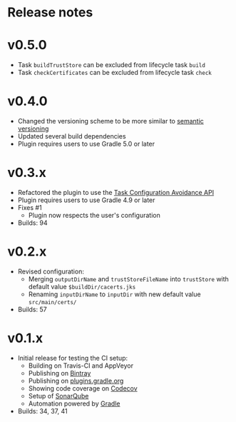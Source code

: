 # Release notes

# v0.5.0
* Task `buildTrustStore` can be excluded from lifecycle task `build`
* Task `checkCertificates` can be excluded from lifecycle task `check`

# v0.4.0
* Changed the versioning scheme to be more similar to [semantic versioning](https://semver.org/)
* Updated several build dependencies
* Plugin requires users to use Gradle 5.0 or later

# v0.3.x
* Refactored the plugin to use the [Task Configuration Avoidance API](https://github.com/gradle/gradle/blob/v5.6.2/subprojects/docs/src/docs/userguide/task_configuration_avoidance.adoc)
* Plugin requires users to use Gradle 4.9 or later
* Fixes #1
  * Plugin now respects the user's configuration
* Builds: 94

# v0.2.x
* Revised configuration:
  * Merging `outputDirName` and `trustStoreFileName` into `trustStore` with default value `$buildDir/cacerts.jks`
  * Renaming `inputDirName` to `inputDir` with new default value `src/main/certs/`
* Builds: 57

# v0.1.x
* Initial release for testing the CI setup:
  * Building on Travis-CI and AppVeyor
  * Publishing on [Bintray](https://bintray.com/chkpnt/maven/truststorebuilder-gradle-plugin/view)
  * Publishing on [plugins.gradle.org](https://plugins.gradle.org/plugin/de.chkpnt.truststorebuilder)
  * Showing code coverage on [Codecov](https://codecov.io/github/chkpnt/truststorebuilder-gradle-plugin)
  * Setup of [SonarQube](https://sonar.chkpnt.de/dashboard?id=de.chkpnt%3Atruststorebuilder-gradle-plugin)
  * Automation powered by [Gradle](build.gradle) 
* Builds: 34, 37, 41
